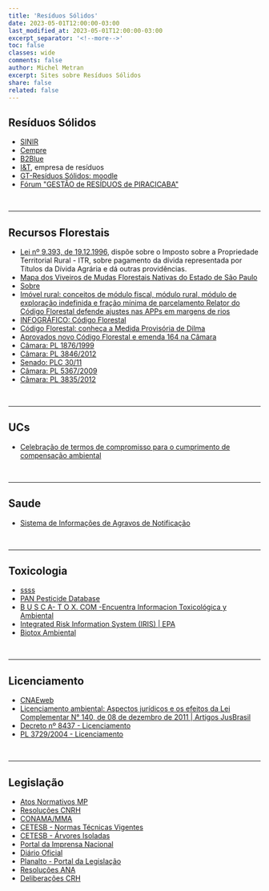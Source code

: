```yaml
---
title: 'Resíduos Sólidos'
date: 2023-05-01T12:00:00-03:00
last_modified_at: 2023-05-01T12:00:00-03:00
excerpt_separator: '<!--more-->'
toc: false
classes: wide
comments: false
author: Michel Metran
excerpt: Sites sobre Resíduos Sólidos
share: false
related: false
---
```


## Resíduos Sólidos

- [SINIR](https://www.sinir.gov.br/)
- [Cempre](https://cempre.org.br/)
- [B2Blue](https://www.b2blue.com)
- [I&T](https://ietsp.com.br), empresa de resíduos
- [GT-Resíduos Sólidos: moodle](https://esmpsp.nucleoead.net/moodle4/)
- [Fórum "GESTÃO de RESÍDUOS de PIRACICABA"](https://forumresiduospira.wordpress.com/)

<br>

---

## Recursos Florestais

- [Lei nº 9.393, de 19.12.1996](http://www.planalto.gov.br/ccivil_03/LEIS/L9393.htm), dispõe sobre o Imposto sobre a Propriedade Territorial Rural - ITR, sobre pagamento da dívida representada por Títulos da Dívida Agrária e dá outras providências.
- [Mapa dos Viveiros de Mudas Florestais Nativas do Estado de São Paulo](https://www.google.com/maps/d/u/0/viewer?mid=1vGBCrllIKGmUYfk3gUImdUMGqj8)
- [Sobre](https://sobrestauracao.org/)
- [Imóvel rural: conceitos de módulo fiscal, módulo rural, módulo de exploração indefinida e fração mínima de parcelamento ](http://eduardoaugusto-irib.blogspot.com/2010/06/imovel-rural-conceitos-de-modulo-fiscal.html)
  [Relator do Código Florestal defende ajustes nas APPs em margens de rios](https://www.camara.leg.br/noticias/372093-relator-do-codigo-florestal-defende-ajustes-nas-apps-em-margens-de-rios/)
- [INFOGRÁFICO: Código Florestal](https://g1.globo.com/natureza/noticia/2012/05/infografico-codigo-florestal.html)
- [Código Florestal: conheça a Medida Provisória de Dilma](https://www.noticiasagricolas.com.br/noticias/codigo-florestal/106298-codigo-florestal-publicada-medida-provisoria-que-altera-vetos-e-modificacoes.html#.ZFBUSM7MK3A)
- [Aprovados novo Código Florestal e emenda 164 na Câmara](https://www.noticiasagricolas.com.br/noticias/codigo-florestal/89406-brasilia-urgente-aprovado-substitutivo-de-aldo-rebelo-na-camara-dos-deputados.html#.ZFBUbs7MK3A)
- [Câmara: PL 1876/1999](http://www.camara.gov.br/proposicoesWeb/fichadetramitacao?idProposicao=17338)
- [Câmara: PL 3846/2012](http://www.camara.gov.br/proposicoesWeb/fichadetramitacao?idProposicao=544247)
- [Senado: PLC 30/11](http://www.senado.gov.br/atividade/materia/detalhes.asp?p_cod_mate=100475)
- [Câmara: PL 5367/2009](http://www.camara.gov.br/proposicoesWeb/fichadetramitacao?idProposicao=437370)
- [Câmara: PL 3835/2012](http://www.camara.gov.br/proposicoesWeb/fichadetramitacao?idProposicao=543949)

<br>

---

## UCs

- [Celebração de termos de compromisso para o cumprimento de compensação ambiental](https://www.saesadvogados.com.br/2014/11/25/icmbio-publica-nova-norma-para-a-celebracao-de-termos-de-compromisso-para-o-cumprimento-de-compensacao-ambiental/)

<br>

---

## Saude

- [Sistema de Informações de Agravos de Notificação](http://portalweb04.saude.gov.br/sinan_net/default.asp)

<br>

---

## Toxicologia

- [ssss](https://sistemasinter.cetesb.sp.gov.br/produtos/produto_consulta_completa.asp)
- [PAN Pesticide Database](http://www.pesticideinfo.org/)
- [B U S C A- T O X. COM -Encuentra Informacion Toxicológica y Ambiental](http://busca-tox.com/)
- [Integrated Risk Information System (IRIS) | EPA](http://www.epa.gov/IRIS/)
- [Biotox Ambiental](http://www.biotoxambiental.com.br/)

<br>

---

## Licenciamento

- [CNAEweb](http://www.cnae.ibge.gov.br/)
- [Licenciamento ambiental: Aspectos jurídicos e os efeitos da Lei Complementar N° 140, de 08 de dezembro de 2011 | Artigos JusBrasil](http://carollinasalle.jusbrasil.com.br/artigos/122137478/licenciamento-ambiental-aspectos-juridicos-e-os-efeitos-da-lei-complementar-n-140-de-08-de-dezembro-de-2011?utm_campaign=newsletter&utm_medium=email&utm_source=newsletter)
- [Decreto nº 8437 - Licenciamento](http://www.planalto.gov.br/ccivil_03/_Ato2015-2018/2015/Decreto/D8437.htm)
- [PL 3729/2004 - Licenciamento](http://www.camara.gov.br/proposicoesWeb/fichadetramitacao?idProposicao=257161)

<br>

---

## Legislação

- [Atos Normativos MP](http://biblioteca.mp.sp.gov.br/PHL_IMG/ATOS/ATOS%20N_dec.html)
- [Resoluções CNRH](http://www.cnrh.gov.br/index.php?option=com_content&view=article&id=14)
- [CONAMA/MMA](http://www.mma.gov.br/port/conama/legi.cfm)
- [CETESB - Normas Técnicas Vigentes](http://www.cetesb.sp.gov.br/servicos/normas---cetesb/43-normas-tecnicas---cetesb)
- [CETESB - Árvores Isoladas](http://licenciamento.cetesb.sp.gov.br/cetesb/intervencoes_doc_isoladas.asp)
- [Portal da Imprensa Nacional](http://portal.in.gov.br/)
- [Diário Oficial](http://www.mp.sp.gov.br/portal/page/portal/DO_Estado)
- [Planalto - Portal da Legislação](http://www4.planalto.gov.br/legislacao)
- [Resoluções ANA](http://www2.ana.gov.br/Paginas/adm/resolucoes/listaresolucoes.aspx?Paged=TRUE&p_ID=100&View=%7bD2852E7B%2dDDCB%2d4996%2d8AC5%2d8B4F8D416FE9%7d&PageFirstRow=101)
- [Deliberações CRH](https://www.sigrh.sp.gov.br/cgi-bin/sigrh_home_colegiado.exe?colegiado=CRH&TEMA=DELIBERACAO)

